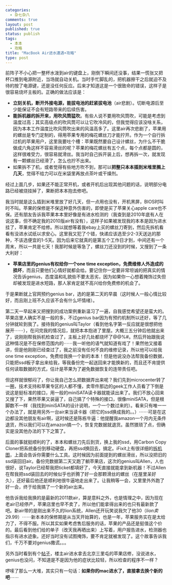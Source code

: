 ```yaml
--- 
categories: 
  - 杂七杂八
comments: true
layout: post
published: true
status: publish
tags: 
  - 本本
  - 攻略
title: "MacBook Air进水遭遇+攻略"
type: post
---
```

前阵子不小心把一整杯水泼到air的键盘上，刚倒下瞬间还没事，结果一慌张又把杯口推到电源附近，当场就自动关机。当时手忙脚乱的，把机器擦干之后就迫不及待的按了电源键，还是没任何反应。后来才知道这是一个很致命的错误，这样子是很容易烧坏主板的。正确的做法应该是：
<ul>
<li>
<strong>立刻关机，断开外接电源，能拔电池的赶紧拔电池</strong>（air悲剧）。切断电源后至少能保证不会有短路带来的后续伤害。</li>
	<li>
<strong>能拆机器的拆开来，用吹风筒猛吹</strong>。有些人说不要用吹风筒吹，可能是考虑到温度过高；其实高级点的吹风筒可以让它吹冷风的，但我觉得应该没啥关系，因为本本工作温度比吹风筒吹出来的风温高多了。这里air再次悲剧了，苹果用的螺丝是专门定制的，得用苹果专用的梅花螺丝刀才能拧开。作为一个自行拆过机的苹果用户，这里我要吐个槽：苹果既然要自己设计螺丝，为什么不干脆做成六角这样不容易滑丝的呢？苹果的梅花螺丝有五个点，每个点都是圆的，这样很难受力，很容易就滑丝。我当时自己拆开装上后，想再拆一次，就发现有一颗螺丝已经滑了，怎么也拧不出来。</li>
	<li>如果拆不了机，或者觉得有些地方吹不到，那可以<strong>把整只本本插到米堆里搁上几天</strong>，觉得不给力可以在米袋里再放点茶叶或干燥剂。</li>
</ul>

<!-- more -->

经过上面几步，如果还不能正常开机，或者开机后出现其他问题的话，说明部分电路已经被烧挂掉了，果断把本本抱去修吧。

我当时就是这么插到米堆里放了好几天，但一点用也没有，开机黑屏，BIOS时叫时不叫。苹果的保修是不保这种意外伤害的，即使是买了苹果关心apple care也不保。还有朋友告诉我苹果本本里好像是有进水检测的（我查到是2010年底有人在说这事，但不确定我的2010版air有没有），这样子如果被发现我的本本是因为进水挂了，苹果肯定不给修。所以就想等着我ebay上买的螺丝刀寄到，然后先拆机看看有没进水试纸以求安心。这里我又犯了个错，快递应该选至少2-3天送达的那种，不该选便宜的1-5天。因为后来它就真的是第五个工作日才到，中间还有一个周末，所以一共是七天！我那时候是等急了，螺丝刀还没到的时候，又搜到了一条大利好：
<ul>
<li>
<strong>苹果店里的genius有权给你一个one time exception，免费维修人外造成的损坏</strong>，而且只要他们心情好就都会给。要记住你一定要非常坦诚的把真实的情况告诉genius，态度温和礼貌些不要太恶劣，因为如果你一心想着掩饰过失但却被发现是进水短路，那人家肯定就不高兴给你免费修的机会了。</li>
</ul>
于是果断就上官网预约genius bar，选的是第二天的早晨（这时候人一般心情比较好，而且刚上班不久应该不会有什么坏情绪）。

第二天一早起来又把搜到的成功案例重新温习了一遍，自我感觉希望还是蛮大的。苹果店里人确实不是一般的多，不过genius bar因为有预约机制所以还好，等了几分钟就轮到我了。接待我的genius叫Taylor（看到他名字第一反应就是很想把他展开⋯⋯），在问完我的情况后，就把本本抱进了里屋。大概三五分钟后他就出来了，说刚刚帮我拆机检查过了，主板上好几处都烧坏了@$@%$%#。然后开始跟我说这种情况是不在保修范围内的⋯⋯我一听他的语气就知道有戏了！果然他又接着讲，但是他刚刚已经查过了，我之前没有任何不良的维修记录，所以他可以给我one time exception，免费给我换一个新的本本！但是他说没办法帮我备份数据，只能把ssd板子拿出来给我，等我备份完一起送回来才能换新的，而且还不肯提供任何读取数据的方式，估计是苹果为了避免数据恢复的连带责任吧。

但这样就很郁闷了，你让我自己怎么把数据弄出来呢？我们先到microcenter转了一圈，技术支持和苹果专区的人都不懂，卖零件那边的geek工作人员看了下倒是说这是挺标准的接口，用一般的miniSATA读卡器就能读出来了。我们不放心回来又搜了下，果然苹果又装逼了，自己搞了个特殊的接口，很像miniSATA，但是根脚数不一样（我找到miniSATA的设计说明，一个一个数过来的）。看来只有唯一一个办法了，就是用另外一台air来当读卡器（把它的ssd换成我的。。）⋯⋯可是在这边都没其他朋友有air啊，这时候还是陈栋牛逼：他提醒我amazon一个月内无条件退货，所以我们可以在amazon搞一个，恢复完数据就退货。虽然猥琐了点，但确实是没其他办法的下下之策了。

后面的事就挺顺利的了，本本和螺丝刀先后到货，换上我的ssd，用Carbon Copy Cloner把系统备份到移动硬盘，再把ssd换回去，搞定。iFixit上有很详细的<a title='MacBook Air 11" Model A1370 Teardown' href="http://www.ifixit.com/Teardown/MacBook-Air-11-Inch-Model-A1370-Teardown/3745/1" target="_blank">拆机图</a>，上面会告诉你需要什么工具。这时候因为前面提到的螺丝滑丝，所以没把旧的ssd装回旧air。备份完数据第二天又跑了躺苹果店，这次的genius叫Allen，人也很好，说Taylor已经帮我把ticket都填好了，今天直接就能拿到新机器！不过Allen在帮我把ssd装回去的时候似乎也折腾了好一会那颗滑丝的螺丝（在屋里呆好久），还好最后他还是顺利地很牛逼地走出来了。让我稍等一会，又里里外外跑了好一会，终于给我搞了一个新的air出来。

他告诉我给我换的是最新的2011款air，算是意料之外，也是情理之中，因为现在老air已经停产，苹果店里也早不卖了，所以他们能拿得出来的也只有最新款了吧。新air带的是刚出来不久的lion系统，Allen还开玩笑说我欠了他$30（lion卖$29.99）⋯⋯新本本的保修期是从当天开始算的，也是一年，苹果服务实在是太给力了，不得不服。所以其实如果考虑售后服务的话，苹果的产品还是挺值这个价的。最后看到他们给的单子（改天我再晒出来）上写着，用户报告进水，检测器也指示有进水迹象。还好当时没有试图掩饰，要不肯定就被发现了。这个故事告诉我们，千万不要对genius撒谎。。。

另外当时看到有个<a title="macbook air进水了 ，机子已经修好了！！[附三里屯apple store维修经过]" href="http://bbs.weiphone.com/read-htm-tid-2750399.html" target="_blank">帖子</a>，楼主air进水拿去北京三里屯的苹果店修，没说进水，genius也没问，不知道是不是因为他的症状比较轻，所以检查的程序不一样？

啰嗦了那么一大堆，其实只有一句话：<strong>如果你的mac进水了，直接拿去换个新的吧</strong>⋯⋯
